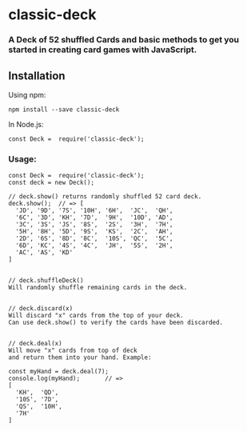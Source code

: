 # classic-deck
### A Deck of 52 shuffled Cards and basic methods to get you started in creating card games with JavaScript.

## Installation

Using npm:
```
npm install --save classic-deck
```
In Node.js:
```
const Deck =  require('classic-deck');
```

### Usage:
```
const Deck =  require('classic-deck');
const deck = new Deck();

// deck.show() returns randomly shuffled 52 card deck.
deck.show();  // => [
  'JD', '9D', '7S', '10H', '6H',  'JC',  'QH',
  '6C', '3D', 'KH', '7D',  '9H',  '10D', 'AD',
  '3C', '3S', 'JS', '8S',  '2S',  '3H',  '7H',
  '5H', '8H', '5D', '9S',  'KS',  '2C',  'AH',
  '2D', '6S', '8D', '8C',  '10S', 'QC',  '5C',
  '6D', 'KC', '4S', '4C',  'JH',  '5S',  '2H',
  'AC', 'AS', 'KD'
]


// deck.shuffleDeck() 
Will randomly shuffle remaining cards in the deck.


// deck.discard(x) 
Will discard "x" cards from the top of your deck.
Can use deck.show() to verify the cards have been discarded.


// deck.deal(x)
Will move "x" cards from top of deck
and return them into your hand. Example:

const myHand = deck.deal(7);
console.log(myHand);       // =>
[
  'KH',  'QD',
  '10S', '7D',
  'QS',  '10H',
  '7H'
]

```